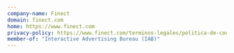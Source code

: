 ```yaml
---
company-name: Finect
domain: finect.com
home: https://www.finect.com
privacy-policy: https://www.finect.com/terminos-legales/politica-de-cookies
member-of: "Interactive Advertising Bureau (IAB)"
---
```




